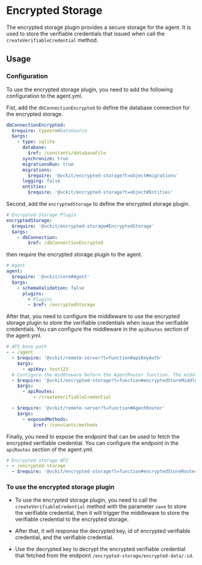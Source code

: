 # Encrypted Storage

The encrypted storage plugin provides a secure storage for the agent. It is used to store the verifiable credentials that issued when call the `createVerifiableCredential` method.

## Usage

### Configuration

To use the encrypted storage plugin, you need to add the following configuration to the agent.yml.

Fist, add the `dbConnectionEncrypted` to define the database connection for the encrypted storage.

```yaml
dbConnectionEncrypted:
  $require: typeorm#DataSource
  $args:
    - type: sqlite
      database:
        $ref: /constants/databaseFile
      synchronize: true
      migrationsRun: true
      migrations:
        $require: '@vckit/encrypted-storage?t=object#migrations'
      logging: false
      entities:
        $require: '@vckit/encrypted-storage?t=object#Entities'
```

Second, add the `encryptedStorage` to define the encrypted storage plugin.

```yaml
# Encrypted Storage Plugin
encryptedStorage:
  $require: '@vckit/encrypted-storage#EncryptedStorage'
  $args:
    - dbConnection:
        $ref: /dbConnectionEncrypted
```

then require the encrypted storage plugin to the agent.

```yaml
# Agent
agent:
  $require: '@vckit/core#Agent'
  $args:
    - schemaValidation: false
      plugins:
        # Plugins
        - $ref: /encryptedStorage
```

After that, you need to configure the middleware to use the encrypted storage plugin to store the verifiable credentials when issue the verifiable credentials. You can configure the middleware in the `apiRoutes` section of the agent.yml.

```yaml
# API base path
- - /agent
  - $require: '@vckit/remote-server?t=function#apiKeyAuth'
    $args:
      - apiKey: test123
  # Configure the middleware before the AgentRouter function. The middleware only allow the apis in `apiRoutes` to use the encrypted storage plugin.
  - $require: '@vckit/encrypted-storage?t=function#encryptedStoreMiddleware'
    $args:
      - apiRoutes:
          - /createVerifiableCredential

  - $require: '@vckit/remote-server?t=function#AgentRouter'
    $args:
      - exposedMethods:
          $ref: /constants/methods
```

Finally, you need to expose the endpoint that can be used to fetch the encrypted verifiable credential. You can configure the endpoint in the `apiRoutes` section of the agent.yml.

```yaml
# Encrypted storage API
- - /encrypted-storage
  - $require: '@vckit/encrypted-storage?t=function#encryptedStoreRouter'
```

### To use the encrypted storage plugin

- To use the encrypted storage plugin, you need to call the `createVerifiableCredential` method with the parameter `save` to store the verifiable credential, then it will trigger the middleware to store the verifiable credential to the encrypted storage.

- After that, it will response the decrypted key, id of encrypted verifiable credential, and the verifiable credential.

- Use the decrypted key to decrypt the encrypted verifiable credential that fetched from the endpoint `/encrypted-storage/encrypted-data/:id`.
